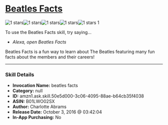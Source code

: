 # [Beatles Facts](http://alexa.amazon.com/#skills/amzn1.ask.skill.50e5d000-3c06-4095-88ae-b64cb35f4038)
![1 stars](../../images/ic_star_black_18dp_1x.png)![1 stars](../../images/ic_star_border_black_18dp_1x.png)![1 stars](../../images/ic_star_border_black_18dp_1x.png)![1 stars](../../images/ic_star_border_black_18dp_1x.png)![1 stars](../../images/ic_star_border_black_18dp_1x.png) 1

To use the Beatles Facts skill, try saying...

* *Alexa, open Beatles Facts*

Beatles Facts is a fun way to learn about The Beatles featuring many fun facts about the members and their careers!

***

### Skill Details

* **Invocation Name:** beatles facts
* **Category:** null
* **ID:** amzn1.ask.skill.50e5d000-3c06-4095-88ae-b64cb35f4038
* **ASIN:** B01LWO02SX
* **Author:** Charlotte Abrams
* **Release Date:** October 3, 2016 @ 03:42:04
* **In-App Purchasing:** No
